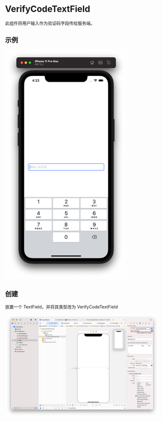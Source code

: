 # VerifyCodeTextField

<LastUpdated/>

此组件将用户输入作为验证码字段传给服务端。

## 示例

<img src="./../images/verifycode1.png" alt="drawing" width="400"/>

## 创建

放置一个 TextField，并将其类型改为 VerifyCodeTextField

![](./../images/verifycode2.png)
